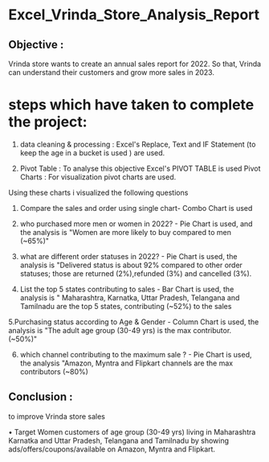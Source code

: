 # Excel_Vrinda_Store_Analysis_Report
## Objective : 
Vrinda store wants to create an annual sales report for 2022. So that, Vrinda can understand their customers and grow more sales in 2023.

# steps which have taken to complete the project:

1) data cleaning & processing :
   Excel's Replace, Text and IF Statement (to keep the age in a bucket is used ) are used.

2) Pivot Table : To analyse this objective Excel's PIVOT TABLE is used 
   Pivot Charts : For visualization pivot charts are used. 

 Using these charts i visualized the following questions 

 1. Compare the sales and order using single chart- Combo Chart is used 

 2. who purchased more men or women in 2022? - Pie Chart is used, and the analysis is "Women are more likely to buy compared to men (~65%)"

 3. what are different order statuses in 2022? - Pie Chart is used, the analysis is "Delivered status is about 92% compared to other order statuses; those are returned (2%),refunded (3%) and cancelled (3%).

 4. List the top 5 states contributing to sales - Bar Chart is used, the analysis is " Maharashtra, Karnatka, Uttar Pradesh, Telangana and Tamilnadu are the top 5 states, contributing     (~52%) to the sales 

 5.Purchasing status according to Age & Gender - Column Chart is used, the analysis is "The adult age group (30-49 yrs) is the max contributor. (~50%)"

 6. which channel contributing to the maximum sale ? - Pie Chart is used, the analysis "Amazon, Myntra and Flipkart channels are the max contributors (~80%)

## Conclusion :  
to improve Vrinda store sales

 • Target Women customers of age group (30-49 yrs) living in Maharashtra Karnatka and Uttar Pradesh, Telangana and Tamilnadu by showing ads/offers/coupons/available on Amazon, Myntra and Flipkart.






